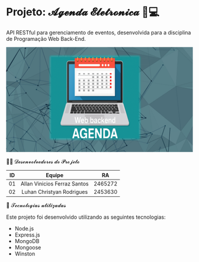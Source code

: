# Projeto: 𝓐𝓰𝓮𝓷𝓭𝓪 𝓔𝓵𝓮𝓽𝓻𝓸𝓷𝓲𝓬𝓪 📒💻
 
API RESTful para gerenciamento de eventos, desenvolvida para a disciplina de Programação Web Back-End.

![Banner do Projeto](agenda.PNG)

👨‍💻 𝓓𝓮𝓼𝓮𝓷𝓿𝓸𝓵𝓿𝓮𝓭𝓸𝓻𝓮𝓼 𝓭𝓸 𝓟𝓻𝓸𝓳𝓮𝓽𝓸

| ID   |                                 Equipe                                    |   RA       | 
| :--: | :-----------------------------------------------------------------------: | :--------: |
|   01 |            Allan Vinicios Ferraz Santos                            |  2465272   |    
|   02 |           Luhan Christyan Rodrigues                                    |  2453630   |   


🚀 𝓣𝓮𝓬𝓷𝓸𝓵𝓸𝓰𝓲𝓪𝓼 𝓾𝓽𝓲𝓵𝓲𝔃𝓪𝓭𝓪𝓼

Este projeto foi desenvolvido utilizando as seguintes tecnologias:

- Node.js
- Express.js
- MongoDB
- Mongoose
- Winston
